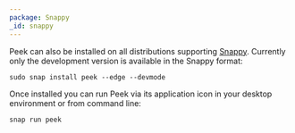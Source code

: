 ```yaml
---
package: Snappy
_id: snappy
---
```


Peek can also be installed on all distributions supporting [Snappy](https://snapcraft.io/docs/core/install).
Currently only the development version is available in the Snappy format:

    sudo snap install peek --edge --devmode

Once installed you can run Peek via its application icon in your desktop
environment or from command line:

    snap run peek
